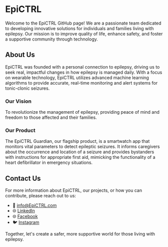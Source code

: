 # EpiCTRL
Welcome to the EpiCTRL GitHub page! We are a passionate team dedicated to developing innovative solutions for individuals and families living with epilepsy. Our mission is to improve quality of life, enhance safety, and foster a supportive community through technology.

## About Us
EpiCTRL was founded with a personal connection to epilepsy, driving us to seek real, impactful changes in how epilepsy is managed daily. With a focus on wearable technology, EpiCTRL utilizes advanced machine learning algorithms to provide accurate, real-time monitoring and alert systems for tonic-clonic seizures.

### Our Vision
To revolutionize the management of epilepsy, providing peace of mind and freedom to those affected and their families.

### Our Product
The EpiCTRL Guardian, our flagship product, is a smartwatch app that monitors vital parameters to detect epileptic seizures. It informs caregivers about the occurrence and location of a seizure and provides bystanders with instructions for appropriate first aid, mimicking the functionality of a heart defibrillator in emergency situations.

## Contact Us
For more information about EpiCTRL, our projects, or how you can contribute, please reach out to us:

- 📧 info@EpiCTRL.com
- 🌐 [LinkedIn](LinkedIn.com/company/EpiCTRL)
- 🌐 [Facebook](Facebook.com/EpiCTRL)
- 🐦 [Instagram](Instagram.com/epictrl)

Together, let's create a safer, more supportive world for those living with epilepsy.
